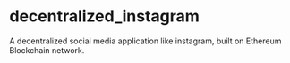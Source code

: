 # decentralized_instagram
A decentralized social media application like instagram, built on Ethereum Blockchain network.

